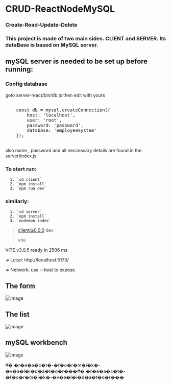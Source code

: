 # CRUD-ReactNodeMySQL
### Create-Read-Update-Delete 


###  This project is made of two main sides. CLIENT and SERVER.  Its dataBase is based on MySQL server.


## mySQL server is needed to be set up before running:

### Config database
goto server-react/bin/db.js then edit with yours
<pre>

    const db = mysql.createConnection({
        host: 'localhost',
        user: 'root',
        password: 'password',
        database: 'employeeSystem'
    });
    
</pre>


also name , password and all neccessary details are found in the server/index.js



### To start run:


      1. `cd client`   
      2. `npm install`
      3. `npm run dev`


### similarly:


      1. `cd server`   
      2. `npm install`
      3. `nodemon index`


> client@0.0.0 dev

> vite


  VITE v3.0.5  ready in 2506 ms

  ➜  Local:   http://localhost:5173/ 
  
  ➜  Network: use --host to expose

## The form  

![image](https://user-images.githubusercontent.com/50844224/184135078-fdb32d64-d08f-4d32-b651-533624d06246.png)




## The list  

![image](https://user-images.githubusercontent.com/50844224/184135399-aabe0057-3019-4b6c-8d1c-452e4615f5f1.png)




## mySQL workbench 

![image](https://user-images.githubusercontent.com/50844224/184136347-1da57a20-0ecc-4d73-b78c-94d9cebfb0dd.png)




#� �r�e�a�c�t�-�f�o�r�m�i�k�-�v�a�l�i�d�a�t�o�r���#� �r�e�a�c�t�-�f�o�r�m�i�k�-�v�a�l�i�d�a�t�o�r���

